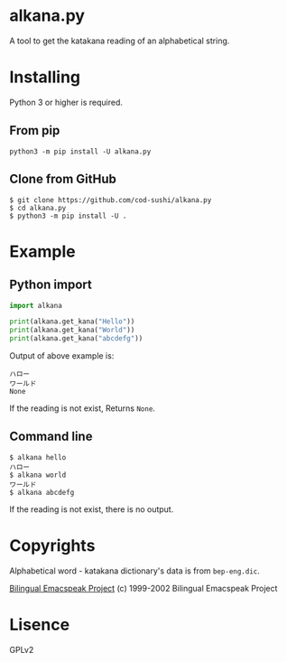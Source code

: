# alkana.py
A tool to get the katakana reading of an alphabetical string.

# Installing
Python 3 or higher is required.

## From pip
```
python3 -m pip install -U alkana.py
```

## Clone from GitHub
```
$ git clone https://github.com/cod-sushi/alkana.py
$ cd alkana.py
$ python3 -m pip install -U .
```

# Example
## Python import
```python
import alkana

print(alkana.get_kana("Hello"))
print(alkana.get_kana("World"))
print(alkana.get_kana("abcdefg"))
```
Output of above example is:
```
ハロー
ワールド
None
```
If the reading is not exist, Returns `None`.

## Command line
```shell
$ alkana hello
ハロー
$ alkana world
ワールド
$ alkana abcdefg
```
If the reading is not exist, there is no output.

# Copyrights
Alphabetical word - katakana dictionary's data is from `bep-eng.dic`.

[Bilingual Emacspeak Project](http://www.argv.org/bep/)
(c) 1999-2002 Bilingual Emacspeak Project

# Lisence
GPLv2
